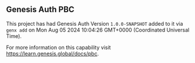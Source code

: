 ## Genesis Auth PBC

This project has had Genesis Auth Version `1.0.0-SNAPSHOT` added to it via `genx add` on Mon Aug 05 2024 10:04:26 GMT+0000 (Coordinated Universal Time).

For more information on this capability visit https://learn.genesis.global/docs/pbc.
